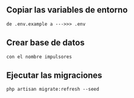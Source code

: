 ## Copiar las variables de entorno
    de .env.example a --->>> .env

## Crear base de datos
    con el nombre impulsores

## Ejecutar las migraciones
    php artisan migrate:refresh --seed